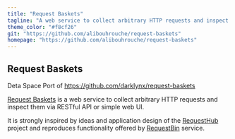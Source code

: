```yaml
---
title: "Request Baskets"
tagline: "A web service to collect arbitrary HTTP requests and inspect them via RESTful API or simple web UI"
theme_color: "#f8cf26"
git: "https://github.com/alibouhrouche/request-baskets"
homepage: "https://github.com/alibouhrouche/request-baskets"
---
```


## Request Baskets 

Deta Space Port of https://github.com/darklynx/request-baskets

[Request Baskets](https://rbaskets.in) is a web service to collect arbitrary HTTP requests and inspect them via RESTful API or simple web UI.

It is strongly inspired by ideas and application design of the [RequestHub](https://github.com/kyledayton/requesthub) project and reproduces functionality offered by [RequestBin](http://requestb.in/) service.
